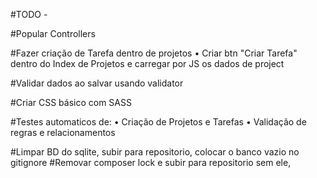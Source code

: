 #TODO - 

#Popular Controllers

#Fazer criação de Tarefa dentro de projetos
• Criar btn "Criar Tarefa" dentro do Index de Projetos e carregar por JS os dados de project

#Validar dados ao salvar usando validator

#Criar CSS básico com SASS

#Testes automaticos de:
• Criação de Projetos e Tarefas
• Validação de regras e relacionamentos

#Limpar BD do sqlite, subir para repositorio, colocar o banco vazio no gitignore
#Removar composer lock e subir para repositorio sem ele,